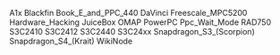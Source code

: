 A1x
Blackfin
Book_E_and_PPC_440
DaVinci
Freescale_MPC5200
Hardware_Hacking
JuiceBox
OMAP
PowerPC
Ppc_Wait_Mode
RAD750
S3C2410
S3C2412
S3C2440
S3C24xx
Snapdragon_S3_(Scorpion)
Snapdragon_S4_(Krait)
WikiNode
